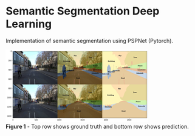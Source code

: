 # Semantic Segmentation Deep Learning
Implementation of semantic segmentation using PSPNet (Pytorch). 

![alt text](Picture1.png)\
**Figure 1** - Top row shows ground truth and bottom row shows prediction.